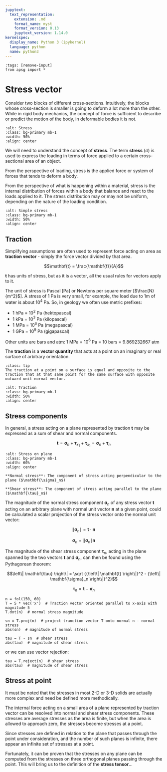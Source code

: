 ```yaml
---
jupytext:
  text_representation:
    extension: .md
    format_name: myst
    format_version: 0.13
    jupytext_version: 1.14.0
kernelspec:
  display_name: Python 3 (ipykernel)
  language: python
  name: python3
---
```


```{code-cell} ipython3
:tags: [remove-input]
from apsg import *
```

# Stress vector

Consider two blocks of different cross-sections. Intuitively, the blocks whose cross-section is smaller is going to deform a lot
more than the other. While in rigid body mechanics, the concept of force is sufficient to describe or predict the motion of the body, in deformable bodies it is not. 

```{image} figures/twiss_stress.png
:alt: Stress
:class: bg-primary mb-1
:width: 50%
:align: center
```

We will need to understand the concept of **stress**. The term **stress** ($\sigma$) is used to express the loading in terms of force applied to a certain cross-sectional area of an object.

From the perspective of loading, stress is the applied force or system of forces that tends to deform a body.

From the perspective of what is happening within a material, stress is the internal distribution of forces within a body that balance and react to the loads applied to it. The stress distribution may or may not be uniform, depending on the nature of the loading condition. 

```{image} figures/simple_stress.png
:alt: Simple stress
:class: bg-primary mb-1
:width: 50%
:align: center
```

## Traction

Simplifying assumptions are often used to represent force acting on area as **traction vector** - simply the force vector divided by that area. 

$$\mathbf{t} = \frac{\mathbf{f}}{A}$$

$\mathbf{t}$ has units of stress, but as it is a vector, all the usual rules for vectors apply to it.

The unit of stress is Pascal [Pa] or Newtons per square meter [$\frac{N}{m^2}$]. A stress of 1 Pa is very small, for example, the load due to 1m of water is about 10$^4$ Pa. So, in geology we often use metric prefixes:
 - 1 hPa = 10$^2$ Pa (hektopascal)
 - 1 kPa = 10$^3$ Pa (kilopascal)
 - 1 MPa = 10$^6$ Pa (megapascal)
 - 1 GPa = 10$^9$ Pa (gigapascal)

Other units are bars and atm: 1 MPa = 10$^6$ Pa = 10 bars = 9.869232667 atm

The **traction** is a **vector quantity** that acts at a point on an imaginary or real surface of arbitrary orientation.

```{admonition} Cauchy reciprocal theorem
:class: tip
The traction at a point on a surface is equal and opposite to the traction that at that same point for the same surface with opposite outward unit normal vector.
```

```{image} figures/tractions.png
:alt: Traction
:class: bg-primary mb-1
:width: 50%
:align: center
```

## Stress components

In general, a stress acting on a plane represented by traction $\mathbf{t}$ may be expressed as a sum
of shear and normal components.

$$\mathbf{t} = \mathbf{\sigma}_n + \mathbf{\tau}_{x_1} + \mathbf{\tau}_{x_1} = \mathbf{\sigma}_n + \mathbf{\tau}_n$$

```{image} figures/stress_onplane.png
:alt: Stress on plane
:class: bg-primary mb-1
:width: 60%
:align: center
```

```{note}
**Normal stress**: The component of stress acting perpendicular to the plane ($\mathbf{\sigma}_n$)

**Shear stress**: The component of stress acting parallel to the plane ($\mathbf{\tau}_n$)
```

The magnitude of the normal stress component $\mathbf{\sigma}_n$ of any stress vector $\mathbf{t}$ acting on an arbitrary
plane with normal unit vector $\mathbf{n}$ at a given point, could be calculated a scalar projection of the stress vector
onto the normal unit vector:

$$\left\| \mathbf{\sigma}_n \right\| = \mathbf{t} \cdot \mathbf{n}$$

$$\mathbf{\sigma}_n = \left\| \mathbf{\sigma}_n \right\|\mathbf{n}$$

The magnitude of the shear stress component $\mathbf{\tau}_n$, acting in the plane spanned by the two vectors $\mathbf{t}$ and
$\mathbf{\sigma}_n$, can then be found using the Pythagorean theorem:

$$\left\| \mathbf{\tau} \right\| = \sqrt {{\left\| \mathbf{t} \right\|}^2 - {\left\| \mathbf{\sigma}_n \right\|}^2}$$

$$\mathbf{\tau}_n = \mathbf{t} - \mathbf{\sigma}_n$$

```{code-cell} ipython3
n = fol(150, 60)
T = 5 * vec('x')  # Traction vector oriented parallel to x-axis with magnitude 5
T.dot(n)  # normal stress magnitude
```

```{code-cell} ipython3
sn = T.proj(n)  # project tranction vector T onto normal n - normal stress
abs(sn)  # magnitude of normal stress
```

```{code-cell} ipython3
tau = T - sn  # shear stress
abs(tau)  # magnitude of shear stress
```

or we can use vector rejection:

```{code-cell} ipython3
tau = T.reject(n)  # shear stress
abs(tau)  # magnitude of shear stress
```

## Stress at point
It must be noted that the stresses in most 2-D or 3-D solids are actually more complex and need be defined more methodically.

The internal force acting on a small area of a plane represented by traction vector can be resolved into normal and shear stress components. These stresses are average stresses as the area is finite, but when the area is allowed to approach zero, the stresses become stresses at a point.

Since stresses are defined in relation to the plane that passes through the point under consideration, and the number of such planes is infinite, there appear an infinite set of stresses at a point.

Fortunately, it can be proven that the stresses on any plane can be computed from the stresses on three orthogonal planes passing through the point. This will bring us to the definition of the **stress tensor**...
